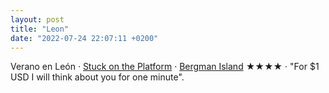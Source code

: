 ```yaml
---
layout: post
title: "Leon"
date: "2022-07-24 22:07:11 +0200"
---
```


Verano en León · [Stuck on the Platform](https://valiz.nl/en/publications/stuck-on-the-platform) · [Bergman Island](https://letterboxd.com/javier/film/bergman-island-2021) ★★★★  · "For $1 USD I will think about you for one minute".
